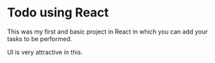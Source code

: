 # Todo using React

This was my first and basic project in React in which you can add your tasks to be performed.

UI is very attractive in this.






































